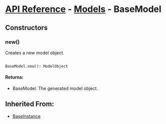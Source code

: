# [API Reference](../../API.md) - [Models](../Models.md) - BaseModel

## Constructors

### new()

Creates a new model object.

```

BaseModel.new(): ModelObject

```

#### Returns:

* BaseModel: The generated model object.

## Inherited From:

* [BaseInstance](../Cores/BaseInstance.md)
